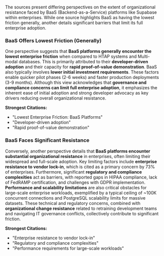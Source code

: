 The sources present differing perspectives on the extent of organizational resistance faced by BaaS (Backend-as-a-Service) platforms like Supabase within enterprises. While one source highlights BaaS as having the lowest friction generally, another details significant barriers that limit its full enterprise adoption.

### BaaS Offers Lowest Friction (Generally)

One perspective suggests that **BaaS platforms generally encounter the lowest enterprise friction** when compared to HTAP systems and Multi-modal databases. This is primarily attributed to their **developer-driven adoption** and their capacity for **rapid proof-of-value demonstration**. BaaS also typically involves **lower initial investment requirements**. These factors enable quicker pilot phases (2-6 weeks) and faster production deployments (3-9 months). Although this view acknowledges that **governance and compliance concerns can limit full enterprise adoption**, it emphasizes the inherent ease of initial adoption and strong developer advocacy as key drivers reducing overall organizational resistance.

**Strongest Citations:**
*   "Lowest Enterprise Friction: BaaS Platforms"
*   "Developer-driven adoption"
*   "Rapid proof-of-value demonstration"

### BaaS Faces Significant Resistance

Conversely, another perspective details that **BaaS platforms encounter substantial organizational resistance** in enterprises, often limiting their widespread and full-scale adoption. Key limiting factors include **enterprise resistance to vendor lock-in**, which is cited as a primary concern by 73% of enterprises. Furthermore, significant **regulatory and compliance complexities** act as barriers, with reported gaps in HIPAA compliance, lack of FedRAMP certification, and challenges with GDPR implementation. **Performance and scalability limitations** are also critical obstacles for large-scale enterprise workloads, exemplified by a typical ceiling of ~100K concurrent connections and PostgreSQL scalability limits for massive datasets. These technical and regulatory concerns, combined with **organizational change resistance** related to retraining development teams and navigating IT governance conflicts, collectively contribute to significant friction.

**Strongest Citations:**
*   "Enterprise resistance to vendor lock-in"
*   "Regulatory and compliance complexities"
*   "Performance requirements for large-scale workloads"